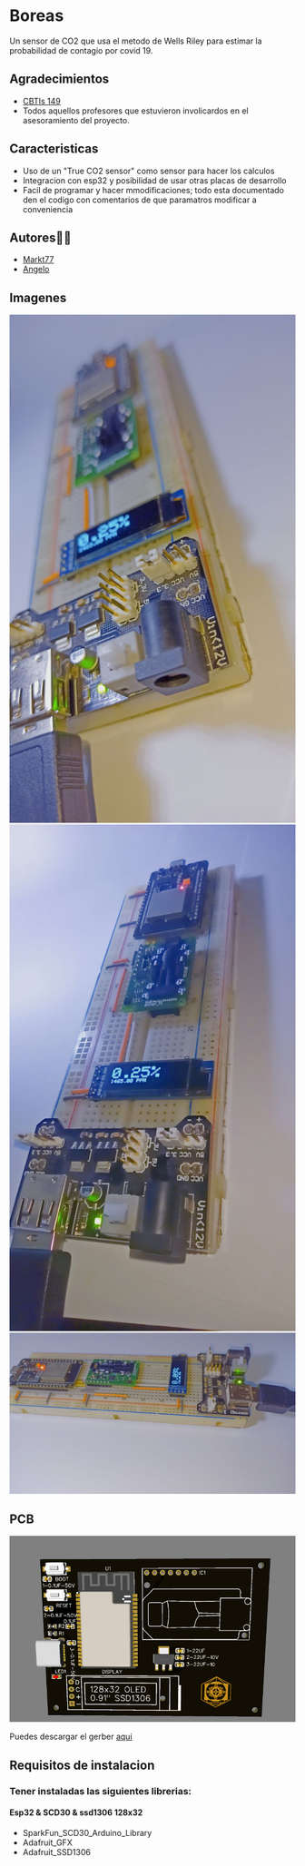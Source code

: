 
# Boreas
Un sensor de CO2 que usa el metodo de Wells Riley para estimar la probabilidad
de contagio por covid 19.



## Agradecimientos

 - [CBTIs 149](http://www.cbtis149.edu.mx/)
 - Todos aquellos profesores que estuvieron involicardos en el asesoramiento del proyecto.
 

## Caracteristicas

- Uso de un "True CO2 sensor" como sensor para hacer los calculos
- Integracion con esp32 y posibilidad de usar otras placas de desarrollo
- Facil de programar y hacer mmodificaciones; todo esta documentado den el codigo con comentarios de que paramatros modificar a conveniencia



## Autores🤖🤖

- [Markt77](https://github.com/Markt77)
- [Angelo](https://github.com/angelo-dising)



## Imagenes

![Test Image 4](https://github.com/angelo-dising/Boreas/blob/main/FOTOS/photo5141194141462538754.jpg)
![Test Image 4](https://github.com/angelo-dising/Boreas/blob/main/FOTOS/photo5141194141462538751.jpg)
![Test Image 4](https://github.com/angelo-dising/Boreas/blob/main/FOTOS/photo5141194141462538750.jpg)

## PCB

![Test Image 4](https://github.com/angelo-dising/Boreas/blob/main/FOTOS/PCB.png)

Puedes descargar el gerber [aqui](https://github.com/angelo-dising/Boreas/raw/main/PCB/BOREAS_PCB.zip)

## Requisitos de instalacion
### Tener instaladas las siguientes librerias:

#### Esp32 & SCD30 & ssd1306 128x32
- SparkFun_SCD30_Arduino_Library
- Adafruit_GFX
- Adafruit_SSD1306





